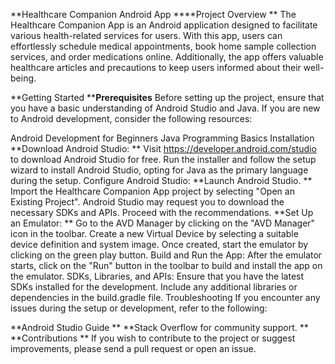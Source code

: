 **Healthcare Companion Android App
****Project Overview
**
The Healthcare Companion App is an Android application designed to facilitate various health-related services for users. With this app, users can effortlessly schedule medical appointments, book home sample collection services, and order medications online. Additionally, the app offers valuable healthcare articles and precautions to keep users informed about their well-being.

**Getting Started
****Prerequisites**
Before setting up the project, ensure that you have a basic understanding of Android Studio and Java. If you are new to Android development, consider the following resources:

Android Development for Beginners
Java Programming Basics
Installation
**Download Android Studio:
**
Visit https://developer.android.com/studio to download Android Studio for free.
Run the installer and follow the setup wizard to install Android Studio, opting for Java as the primary language during the setup.
Configure Android Studio:
**Launch Android Studio.
**
Import the Healthcare Companion App project by selecting "Open an Existing Project".
Android Studio may request you to download the necessary SDKs and APIs. Proceed with the recommendations.
**Set Up an Emulator:
**
Go to the AVD Manager by clicking on the "AVD Manager" icon in the toolbar.
Create a new Virtual Device by selecting a suitable device definition and system image.
Once created, start the emulator by clicking on the green play button.
Build and Run the App:
After the emulator starts, click on the "Run" button in the toolbar to build and install the app on the emulator.
SDKs, Libraries, and APIs:
Ensure that you have the latest SDKs installed for the development.
Include any additional libraries or dependencies in the build.gradle file.
Troubleshooting
If you encounter any issues during the setup or development, refer to the following:

**Android Studio Guide
**
**Stack Overflow for community support.
**
**Contributions
**
If you wish to contribute to the project or suggest improvements, please send a pull request or open an issue.

